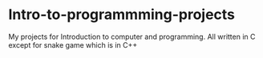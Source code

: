 # Intro-to-programmming-projects
My projects for Introduction to computer and programming. All written in C except for snake game which is in C++
